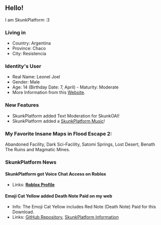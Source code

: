 ## Hello!

I am SkunkPlatform :3

### Living in
- Country: Argentina
- Province: Chaco
- City: Resistencia

### Identity's User
- Real Name: Leonel Joel
- Gender: Male
- Age: 14 (Birthday Date: 7, April) - Maturity: Moderate
- More Information from this [Website](https://skunkplatform.netlify.app/real-name).

### New Features
- SkunkPlatform added Text Moderation for SkunkOAI!
- SkunkPlatform added a [SkunkPlatform Music](https://skunkplatform-music.netlify.app)!

### My Favorite Insane Maps in Flood Escape 2:
Abandoned Facility, Dark Sci-Facility, Satomi Springs, Lost Desert, Benath The Ruins and Magmatic Mines.

### SkunkPlatform News

#### SkunkPlatform got Voice Chat Access on Roblox
- Links: [**Roblox Profile**](https://roblox.com/users/5797859201/profile)

#### Emoji Cat Yellow added Death Note Paid on my web
- Info: The Emoji Cat Yellow includes Red Note (Death Note) Paid for this Download.
- Links: [GitHub Repository](https://github.com/EmojiCatYellow/Death-Note), [SkunkPlatform Information](https://skunkplatform.netlify.app/fnf/deathnote)